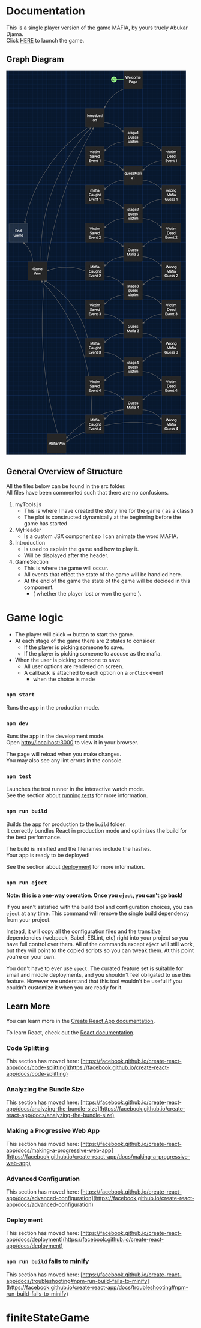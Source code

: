 

# Documentation
This is a single player version of the game MAFIA, by yours truely Abukar Djama. <br>
Click [HERE](https://main--keen-raindrop-d78e24.netlify.app/) to launch the game.

## Graph Diagram 
![Graph](/public/graph.png)

## General Overview of Structure
All the files below can be found in the src folder. <br>
All files have been commented such that there are no confusions. <br>

1. myTools.js
    * This is where I have created the story line for the game ( as a class )
    * The plot is constructed dynamically at the beginning before the game has started
2. MyHeader
    * Is a custom JSX component so I can animate the word MAFIA.
3. Introduction
    * Is used to explain the game and how to play it.
    * Will be displayed after the header.
4. GameSection
    * This is where the game will occur.
    * All events that effect the state of the game will be handled here.
    * At the end of the game the state of the game will be decided in this component.
        * \( whether the player lost or won the game \).


# Game logic
* The player will ckick ➡ button to start the game.
* At each stage of the game there are 2 states to consider.
    * If the player is picking someone to save.
    * If the player is picking someone to accuse as the mafia.
* When the user is picking someone to save
    * All user options are rendered on screen.
    * A callback is attached to each option on a `onClick` event
        * when the choice is made

### `npm start`

Runs the app in the production mode.

### `npm dev`

Runs the app in the development mode.\
Open [http://localhost:3000](http://localhost:3000) to view it in your browser.

The page will reload when you make changes.\
You may also see any lint errors in the console.

### `npm test`

Launches the test runner in the interactive watch mode.\
See the section about [running tests](https://facebook.github.io/create-react-app/docs/running-tests) for more information.

### `npm run build`

Builds the app for production to the `build` folder.\
It correctly bundles React in production mode and optimizes the build for the best performance.

The build is minified and the filenames include the hashes.\
Your app is ready to be deployed!

See the section about [deployment](https://facebook.github.io/create-react-app/docs/deployment) for more information.

### `npm run eject`

**Note: this is a one-way operation. Once you `eject`, you can't go back!**

If you aren't satisfied with the build tool and configuration choices, you can `eject` at any time. This command will remove the single build dependency from your project.

Instead, it will copy all the configuration files and the transitive dependencies (webpack, Babel, ESLint, etc) right into your project so you have full control over them. All of the commands except `eject` will still work, but they will point to the copied scripts so you can tweak them. At this point you're on your own.

You don't have to ever use `eject`. The curated feature set is suitable for small and middle deployments, and you shouldn't feel obligated to use this feature. However we understand that this tool wouldn't be useful if you couldn't customize it when you are ready for it.

## Learn More

You can learn more in the [Create React App documentation](https://facebook.github.io/create-react-app/docs/getting-started).

To learn React, check out the [React documentation](https://reactjs.org/).

### Code Splitting

This section has moved here: [https://facebook.github.io/create-react-app/docs/code-splitting](https://facebook.github.io/create-react-app/docs/code-splitting)

### Analyzing the Bundle Size

This section has moved here: [https://facebook.github.io/create-react-app/docs/analyzing-the-bundle-size](https://facebook.github.io/create-react-app/docs/analyzing-the-bundle-size)

### Making a Progressive Web App

This section has moved here: [https://facebook.github.io/create-react-app/docs/making-a-progressive-web-app](https://facebook.github.io/create-react-app/docs/making-a-progressive-web-app)

### Advanced Configuration

This section has moved here: [https://facebook.github.io/create-react-app/docs/advanced-configuration](https://facebook.github.io/create-react-app/docs/advanced-configuration)

### Deployment

This section has moved here: [https://facebook.github.io/create-react-app/docs/deployment](https://facebook.github.io/create-react-app/docs/deployment)

### `npm run build` fails to minify

This section has moved here: [https://facebook.github.io/create-react-app/docs/troubleshooting#npm-run-build-fails-to-minify](https://facebook.github.io/create-react-app/docs/troubleshooting#npm-run-build-fails-to-minify)
# finiteStateGame
